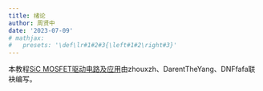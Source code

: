 ```yaml
---
title: 绪论
author: 周贤中
date: '2023-07-09'
# mathjax:
#   presets: '\def\lr#1#2#3{\left#1#2\right#3}'
--- 
```



本教程[SiC MOSFET驱动电路及应用](https://zhouxzh.github.io/driver/)由zhouxzh、DarentTheYang、DNFfafa联袂编写。

